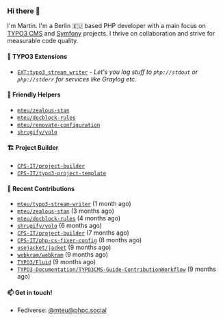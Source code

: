 ### Hi there 👋

I'm Martin. I'm a Berlin 🇪🇺 based PHP developer with a main focus on [TYPO3 CMS](https://typo3.org/) and [Symfony](https://symfony.com/) projects. I thrive on
collaboration and strive for measurable code quality.

#### 🧡 TYPO3 Extensions
- [`EXT:typo3_stream_writer`](https://github.com/mteu/typo3-stream-writer) - _Let's you log stuff to `php://stdout` or `php://stderr` for services like Graylog etc._

#### 🚜 Friendly Helpers

- [`mteu/zealous-stan`](https://github.com/mteu/zealous-stan)
- [`mteu/docblock-rules`](https://github.com/mteu/docblock-rules)
- [`mteu/renovate-configuration`](https://github.com/mteu/renovate-configuration)
- [`shrugify/yolo`](https://github.com/shrugify/yolo)

#### 🏗️ Project Builder

- [`CPS-IT/project-builder`](https://github.com/CPS-IT/project-builder)
- [`CPS-IT/typo3-project-template`](https://github.com/CPS-IT/typo3-project-template)

#### 👷 Recent Contributions


- [`mteu/typo3-stream-writer`](https://github.com/mteu/typo3-stream-writer) (1 month ago)
- [`mteu/zealous-stan`](https://github.com/mteu/zealous-stan) (3 months ago)
- [`mteu/docblock-rules`](https://github.com/mteu/docblock-rules) (4 months ago)
- [`shrugify/yolo`](https://github.com/shrugify/yolo) (6 months ago)
- [`CPS-IT/project-builder`](https://github.com/CPS-IT/project-builder) (7 months ago)
- [`CPS-IT/php-cs-fixer-config`](https://github.com/CPS-IT/php-cs-fixer-config) (8 months ago)
- [`usejacket/jacket`](https://github.com/usejacket/jacket) (9 months ago)
- [`webkram/webkram`](https://github.com/webkram/webkram) (9 months ago)
- [`TYPO3/Fluid`](https://github.com/TYPO3/Fluid) (9 months ago)
- [`TYPO3-Documentation/TYPO3CMS-Guide-ContributionWorkflow`](https://github.com/TYPO3-Documentation/TYPO3CMS-Guide-ContributionWorkflow) (9 months ago)

#### 📫 Get in touch!

- Fediverse: [@mteu@phpc.social](https://phpc.social/@mteu)
